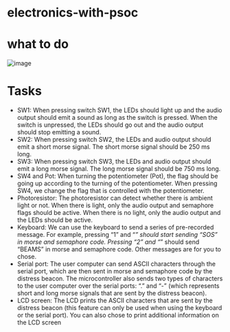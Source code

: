 # electronics-with-psoc

# what to do 

![image](https://user-images.githubusercontent.com/44835548/208648176-f7843be6-94c6-4a3c-b8a1-7575c27f02ab.png)

# Tasks
- SW1: When pressing switch SW1, the LEDs should light up and the audio output should
emit a sound as long as the switch is pressed. When the switch is unpressed, the LEDs should
go out and the audio output should stop emitting a sound.
- SW2: When pressing switch SW2, the LEDs and audio output should emit a short morse
signal. The short morse signal should be 250 ms long.
- SW3: When pressing switch SW3, the LEDs and audio output should emit a long morse
signal. The long morse signal should be 750 ms long.
- SW4 and Pot: When turning the potentiometer (Pot), the flag should be going up according
to the turning of the potentiometer. When pressing SW4, we change the flag that is controlled
with the potentiometer.
- Photoresistor: The photoresistor can detect whether there is ambient light or not. When
there is light, only the audio output and semaphore flags should be active. When there is no
light, only the audio output and the LEDs should be active.
- Keyboard: We can use the keyboard to send a series of pre-recorded message. For example,
pressing “1” and “*” should start sending “SOS” in morse and semaphore code. Pressing “2”
and “*” should send “BEAMS” in morse and semaphore code. Other messages are for you to
chose.
- Serial port: The user computer can send ASCII characters through the serial port, which
are then sent in morse and semaphore code by the distress beacon. The microcontroller also
sends two types of characters to the user computer over the serial ports: “.” and “-” (which
represents short and long morse signals that are sent by the distress beacon).
- LCD screen: The LCD prints the ASCII characters that are sent by the distress beacon (this
feature can only be used when using the keyboard or the serial port). You can also chose to
print additional information on the LCD screen
